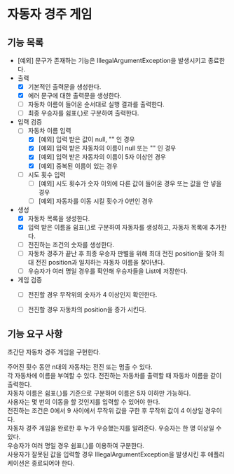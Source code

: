 # 자동자 경주 게임

## 기능 목록
- [예외] 문구가 존재하는 기능은 IllegalArgumentException을 발생시키고 종료한다.
- 출력
    - [x] 기본적인 출력문을 생성한다.
    - [x] 에러 문구에 대한 출력문을 생성한다.
    - [ ] 자동차 이름이 들어온 순서대로 실행 결과를 출력한다.
    - [ ] 최종 우승자를 쉼표(,)로 구분하여 출력한다.
- 입력 검증
    - [ ] 자동차 이름 입력
        - [x] [예외] 입력 받은 값이 null, "" 인 경우
        - [x] [예외] 입력 받은 자동차의 이름이 null 또는 "" 인 경우
        - [x] [예외] 입력 받은 자동차의 이름이 5자 이상인 경우
        - [x] [예외] 중복된 이름이 있는 경우
    - [ ] 시도 횟수 입력
        - [ ] [예외] 시도 횟수가 숫자 이외에 다른 값이 들어온 경우 또는 값을 안 넣을 경우
        - [ ] [예외] 자동차를 이동 시킬 횟수가 0번인 경우
- 생성
    - [x] 자동차 목록을 생성한다.
    - [x] 입력 받은 이름을 쉼표(,)로 구분하여 자동차를 생성하고, 자동차 목록에 추가한다.
    - [ ] 전진하는 조건의 숫자를 생성한다.
    - [ ] 자동차 경주가 끝난 후 최종 우승자 판별을 위해 최대 전진 position을 찾아 최대 전진 position과 일치하는 자동차 이름을 찾아낸다.
    - [ ] 우승자가 여러 명일 경우를 확인해 우승자들을 List<String>에 저장한다.
- 게임 검증
    - [ ] 전진할 경우 무작위의 숫자가 4 이상인지 확인한다.
    - [ ] 전진할 경우 자동차의 position을 증가 시킨다.


## 기능 요구 사항

초간단 자동차 경주 게임을 구현한다.

주어진 횟수 동안 n대의 자동차는 전진 또는 멈출 수 있다.<br/>
각 자동차에 이름을 부여할 수 있다. 전진하는 자동차를 출력할 때 자동차 이름을 같이 출력한다.<br/>
자동차 이름은 쉼표(,)를 기준으로 구분하며 이름은 5자 이하만 가능하다.<br/>
사용자는 몇 번의 이동을 할 것인지를 입력할 수 있어야 한다.<br/>
전진하는 조건은 0에서 9 사이에서 무작위 값을 구한 후 무작위 값이 4 이상일 경우이다.<br/>
자동차 경주 게임을 완료한 후 누가 우승했는지를 알려준다. 우승자는 한 명 이상일 수 있다.<br/>
우승자가 여러 명일 경우 쉼표(,)를 이용하여 구분한다.<br/>
사용자가 잘못된 값을 입력할 경우 IllegalArgumentException을 발생시킨 후 애플리케이션은 종료되어야 한다.